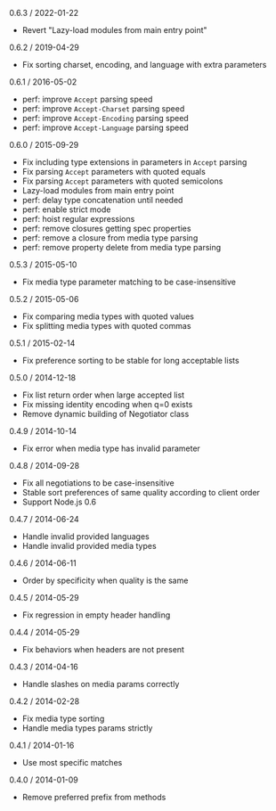 0.6.3 / 2022-01-22

  * Revert "Lazy-load modules from main entry point"

0.6.2 / 2019-04-29

  * Fix sorting charset, encoding, and language with extra parameters

0.6.1 / 2016-05-02

  * perf: improve `Accept` parsing speed
  * perf: improve `Accept-Charset` parsing speed
  * perf: improve `Accept-Encoding` parsing speed
  * perf: improve `Accept-Language` parsing speed

0.6.0 / 2015-09-29

  * Fix including type extensions in parameters in `Accept` parsing
  * Fix parsing `Accept` parameters with quoted equals
  * Fix parsing `Accept` parameters with quoted semicolons
  * Lazy-load modules from main entry point
  * perf: delay type concatenation until needed
  * perf: enable strict mode
  * perf: hoist regular expressions
  * perf: remove closures getting spec properties
  * perf: remove a closure from media type parsing
  * perf: remove property delete from media type parsing

0.5.3 / 2015-05-10

  * Fix media type parameter matching to be case-insensitive

0.5.2 / 2015-05-06

  * Fix comparing media types with quoted values
  * Fix splitting media types with quoted commas

0.5.1 / 2015-02-14

  * Fix preference sorting to be stable for long acceptable lists

0.5.0 / 2014-12-18

  * Fix list return order when large accepted list
  * Fix missing identity encoding when q=0 exists
  * Remove dynamic building of Negotiator class

0.4.9 / 2014-10-14

  * Fix error when media type has invalid parameter

0.4.8 / 2014-09-28

  * Fix all negotiations to be case-insensitive
  * Stable sort preferences of same quality according to client order
  * Support Node.js 0.6

0.4.7 / 2014-06-24

  * Handle invalid provided languages
  * Handle invalid provided media types

0.4.6 / 2014-06-11

  *  Order by specificity when quality is the same

0.4.5 / 2014-05-29

  * Fix regression in empty header handling

0.4.4 / 2014-05-29

  * Fix behaviors when headers are not present

0.4.3 / 2014-04-16

  * Handle slashes on media params correctly

0.4.2 / 2014-02-28

  * Fix media type sorting
  * Handle media types params strictly

0.4.1 / 2014-01-16

  * Use most specific matches

0.4.0 / 2014-01-09

  * Remove preferred prefix from methods
